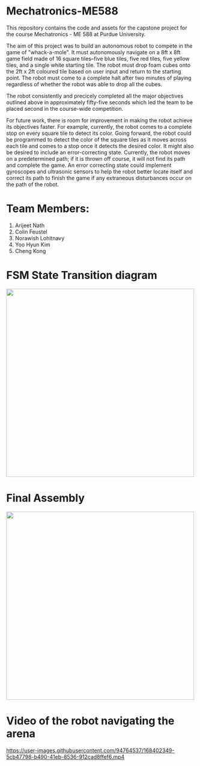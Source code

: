 # Mechatronics-ME588
This repository contains the code and assets for the capstone project for the course Mechatronics - ME 588 at Purdue University.

The aim of this project was to build an autonomous robot to compete in the game of "whack-a-mole". It must autonomously navigate on a 8ft x 8ft game field made of 16 square tiles–five blue tiles, five red tiles, five yellow tiles, and a single white starting tile. The robot must drop foam cubes onto the 2ft x 2ft coloured tile based on user input and return to the starting point. The robot must come to a complete halt after two minutes of playing regardless of whether the robot was able to drop all the cubes.

The robot consistently and precicely completed all the major objectives outlined above in approximately fifty-five seconds which led the team to be placed second in the course-wide competition. 

For future work, there is room for improvement in making the robot achieve its objectives faster. For example, currently, the robot comes to a complete stop on every square tile to detect its color. Going forward, the robot could be programmed to detect the color of the square tiles as it moves across each tile and comes to a stop once it detects the desired color. It might also be desired to  include  an  error-correcting  state.  Currently, the  robot moves  on  a  predetermined  path; if  it is thrown off course, it will not find its path and complete the game. An error correcting state could implement gyroscopes and ultrasonic sensors to help the robot better locate itself and correct its path to finish the game if any extraneous disturbances occur on the path of the robot.


# Team Members:
1. Arijeet Nath
2. Colin Feustel
3. Norawish Lohitnavy
4. Yoo Hyun Kim
5. Cheng Kong

# FSM State Transition diagram
<img src="https://user-images.githubusercontent.com/94764537/168403170-c64275ca-bec9-412b-a235-75236144847d.png" width="500">

# Final Assembly
<img src="https://user-images.githubusercontent.com/94764537/168403966-c986397e-06c8-43c4-8090-ee0236a2ecc5.JPG" width="500">

# Video of the robot navigating the arena
https://user-images.githubusercontent.com/94764537/168402349-5cb47798-b490-41eb-8536-912cad8ffef6.mp4



